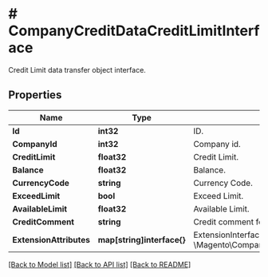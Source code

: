 # # CompanyCreditDataCreditLimitInterface
Credit Limit data transfer object interface.

## Properties 


Name | Type | Description | Notes
------------ | ------------- | ------------- | -------------
**Id**| **int32** | ID.  | [optional]
**CompanyId**| **int32** | Company id.  | [optional]
**CreditLimit**| **float32** | Credit Limit.  | [optional]
**Balance**| **float32** | Balance.  | [optional]
**CurrencyCode**| **string** | Currency Code.  | [optional]
**ExceedLimit**| **bool** | Exceed Limit.  |
**AvailableLimit**| **float32** | Available Limit.  | [optional]
**CreditComment**| **string** | Credit comment for company credit history.  | [optional]
**ExtensionAttributes**| **map[string]interface{}** | ExtensionInterface class for @see \\Magento\\CompanyCredit\\Api\\Data\\CreditLimitInterface  | [optional]


[[Back to Model list]](../../README.md#models) [[Back to API list]](../../README.md#endpoints) [[Back to README]](../../README.md)

